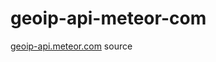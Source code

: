 geoip-api-meteor-com
====================

[geoip-api.meteor.com][1] source


  [1]: http://geoip-api.meteor.com

